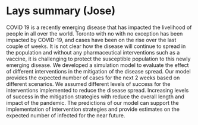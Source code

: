 # Lays summary (Jose)

COVID 19 is a recently emerging disease that has impacted the livelihood of people in all over the world. Toronto with no with no exception has been impacted by COVID-19, and cases have been on the rise over the last couple of weeks. It is not clear how the disease will continue to spread in the population and without any pharmaceutical interventions such as a vaccine, it is challenging to protect the susceptible population to this newly emerging disease.
We developed a simulation model to evaluate the effect of different interventions in the mitigation of the disease spread. Our model provides the expected number of cases for the next 2 weeks based on different scenarios. 
We assumed different levels of success for the interventions implemented to reduce the disease spread. Increasing levels of success in the mitigation strategies with reduce the overall length and impact of the pandemic. 
The predictions of our model can support the implementation of intervention strategies and provide estimates on the expected number of infected for the near future. 